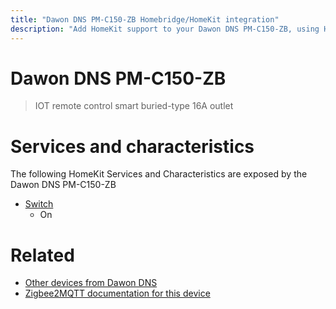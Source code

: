 ```yaml
---
title: "Dawon DNS PM-C150-ZB Homebridge/HomeKit integration"
description: "Add HomeKit support to your Dawon DNS PM-C150-ZB, using Homebridge, Zigbee2MQTT and homebridge-z2m."
---
```

<!---
This file has been GENERATED using src/docgen/docgen.ts
DO NOT EDIT THIS FILE MANUALLY!
-->
# Dawon DNS PM-C150-ZB
> IOT remote control smart buried-type 16A outlet


# Services and characteristics
The following HomeKit Services and Characteristics are exposed by
the Dawon DNS PM-C150-ZB

* [Switch](../../switch.md)
  * On


# Related
* [Other devices from Dawon DNS](../index.md#dawon_dns)
* [Zigbee2MQTT documentation for this device](https://www.zigbee2mqtt.io/devices/PM-C150-ZB.html)